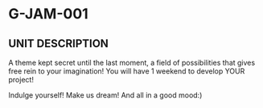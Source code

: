 # G-JAM-001

## UNIT DESCRIPTION

A theme kept secret until the last moment, a field of possibilities that gives free rein to your imagination! You will have 1 weekend to develop YOUR project!

Indulge yourself! Make us dream! And all in a good mood:)